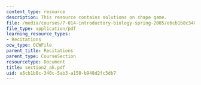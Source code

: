 ```yaml
---
content_type: resource
description: This resource contains solutions on shape game.
file: /media/courses/7-014-introductory-biology-spring-2005/e6cb1b8c340c5ab3a158b948d2fc5db7_section2_ak.pdf
file_type: application/pdf
learning_resource_types:
- Recitations
ocw_type: OCWFile
parent_title: Recitations
parent_type: CourseSection
resourcetype: Document
title: section2_ak.pdf
uid: e6cb1b8c-340c-5ab3-a158-b948d2fc5db7
---
```

